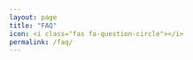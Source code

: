 ```yaml
---
layout: page
title: "FAQ"
icon: <i class="fas fa-question-circle"></i>
permalink: /faq/
---
```

